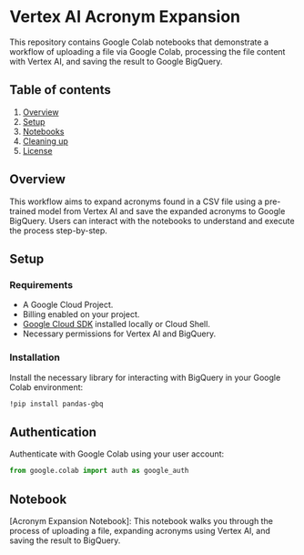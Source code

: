 # Vertex AI Acronym Expansion

This repository contains Google Colab notebooks that demonstrate a workflow of uploading a file via Google Colab, processing the file content with Vertex AI, and saving the result to Google BigQuery.

## Table of contents

1. [Overview](#overview)
2. [Setup](#setup)
3. [Notebooks](#notebooks)
4. [Cleaning up](#cleaning-up)
5. [License](#license)

## Overview

This workflow aims to expand acronyms found in a CSV file using a pre-trained model from Vertex AI and save the expanded acronyms to Google BigQuery. Users can interact with the notebooks to understand and execute the process step-by-step.

## Setup

### Requirements

- A Google Cloud Project.
- Billing enabled on your project.
- [Google Cloud SDK](https://cloud.google.com/sdk) installed locally or Cloud Shell.
- Necessary permissions for Vertex AI and BigQuery.

### Installation

Install the necessary library for interacting with BigQuery in your Google Colab environment:

```bash
!pip install pandas-gbq
```

## Authentication

Authenticate with Google Colab using your user account:

```python
from google.colab import auth as google_auth
```

## Notebook

[Acronym Expansion Notebook]:
This notebook walks you through the process of uploading a file, expanding acronyms using Vertex AI, and saving the result to BigQuery.


